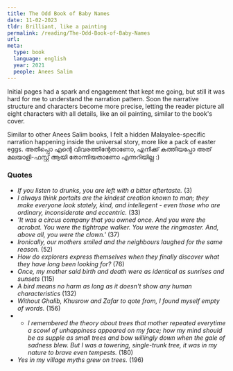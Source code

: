 ```yaml
---
title: The Odd Book of Baby Names
date: 11-02-2023
tldr: Brilliant, like a painting
permalink: /reading/The-Odd-Book-of-Baby-Names
url: 
meta: 
  type: book
  language: english
  year: 2021
  people: Anees Salim
---
```


Initial pages had a spark and engagement that kept me going, but still it was hard for me to understand the narration pattern. Soon the narrative structure and characters become more precise, letting the reader picture all eight characters with all details, like an oil painting, similar to the book's cover. 

Similar to other Anees Salim books, I felt a hidden Malayalee-specific narration happening inside the universal story, more like a pack of easter eggs. അതിപ്പൊ എന്റെ വിവരത്തിന്റേതാണോ, എനിക്ക് കത്തിയപ്പോ അത് മലയാളി-ഫസ്റ്റ് ആയി തോന്നിയതാണോ എന്നറിയില്ല :) 

### Quotes 
- *If you listen to drunks, you are left with a bitter aftertaste.* (3)
- *I always think portaits are the kindest creation known to man; they make everyone look stately, kind, and intellegent - even those who are ordinary, inconsiderate and eccentric.* (33)
- *'It was a circus company that you owned once. And you were the acrobat. You were the tightrope walker. You were the ringmaster. And, above all, you were the clown.'* (37)
- *Ironically, our mothers smiled and the neighbours laughed for the same reason.* (52)
- *How do explorers express themselves when they finally discover what they have long been looking for?* (76)
- *Once, my mother said birth and death were as identical as sunrises and sunsets* (115)
- *A bird means no harm as long as it doesn't show any human characteristics* (132)
- *Without Ghalib, Khusrow and Zafar to qote from, I found myself empty of words.* (156)
- - *I remembered the theory about trees that mother repeated everytime a scowl of unhappiness appeared on my face; how my mind should be as supple as small trees and bow willingly down when the gale of sadness blew. But I was a towering, single-trunk tree, it was in my nature to brave even tempests.* (180)
- *Yes in my village myths grew on trees.* (196)